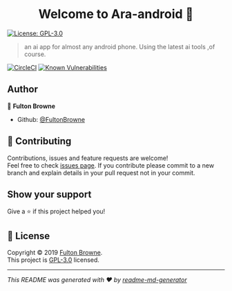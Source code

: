 <h1 align="center">Welcome to Ara-android 👋</h1>
<p>
  <a href="https://www.gnu.org/licenses/gpl-3.0.en.html">
    <img alt="License:  GPL-3.0" src="https://img.shields.io/badge/License- GPL-3.0-yellow.svg" target="_blank" />
  </a>
</p>


> an ai app for almost any android phone. Using the latest ai tools ,of course.


[![CircleCI](https://circleci.com/gh/FultonBrowne/Ara-android/tree/master.svg?style=svg)](https://circleci.com/gh/FultonBrowne/Ara-android/tree/master)
[![Known Vulnerabilities](https://snyk.io/test/github/FultonBrowne/Ara-android/badge.svg)](https://snyk.io/test/github/FultonBrowne/Ara-android})



## Author

👤 **Fulton Browne**

* Github: [@FultonBrowne](https://github.com/FultonBrowne)

## 🤝 Contributing

Contributions, issues and feature requests are welcome!<br />Feel free to check [issues page](https://github.com/andromeda-software/Ara-android/issues).
If you contribute please commit to a new branch and explain details in your pull request not in your commit.

## Show your support

Give a ⭐️ if this project helped you!

## 📝 License

Copyright © 2019 [Fulton Browne](https://github.com/fultonbrowne).<br />
This project is [ GPL-3.0](https://www.gnu.org/licenses/gpl-3.0.en.html) licensed.

***
_This README was generated with ❤️ by [readme-md-generator](https://github.com/kefranabg/readme-md-generator)_
